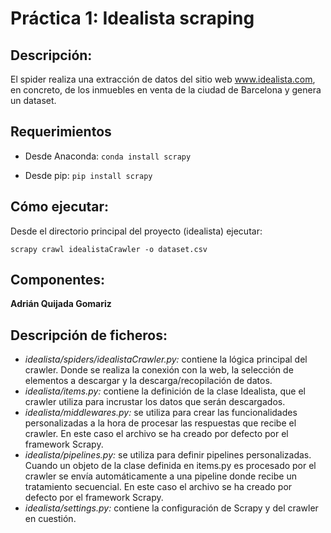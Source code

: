 # Práctica 1: Idealista scraping
## Descripción:
El spider realiza una extracción de datos del sitio web www.idealista.com, en concreto, de los inmuebles en venta de la ciudad de Barcelona y genera un dataset.

## Requerimientos
- Desde Anaconda:
``
conda install scrapy
``

- Desde pip:
``
pip install scrapy
``

## Cómo ejecutar:
Desde el directorio principal del proyecto (idealista) ejecutar:
```
scrapy crawl idealistaCrawler -o dataset.csv
```

## Componentes:
**Adrián Quijada Gomariz**

## Descripción de ficheros:
* _idealista/spiders/idealistaCrawler.py:_ contiene la lógica principal del crawler. Donde se realiza la conexión con la web, la selección de elementos a descargar y la descarga/recopilación de datos.
* _idealista/items.py:_ contiene la definición de la clase Idealista, que el crawler utiliza para incrustar los datos que serán descargados.
* _idealista/middlewares.py:_ se utiliza para crear las funcionalidades personalizadas a la hora de procesar las respuestas que recibe el crawler. En este caso el archivo se ha creado por defecto por el framework Scrapy.
* _idealista/pipelines.py:_ se utiliza para definir pipelines personalizadas. Cuando un objeto de la clase definida en items.py es procesado por el crawler se envía automáticamente a una pipeline donde recibe un tratamiento secuencial. En este caso el archivo se ha creado por defecto por el framework Scrapy.
* _idealista/settings.py:_ contiene la configuración de Scrapy y del crawler en cuestión.

